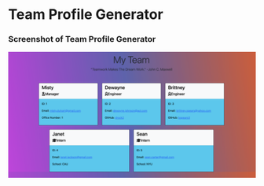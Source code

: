 # Team Profile Generator











### Screenshot of Team Profile Generator
![](./dist/images/Screen%20Shot%202022-05-04%20at%2011.29.01%20AM.png)